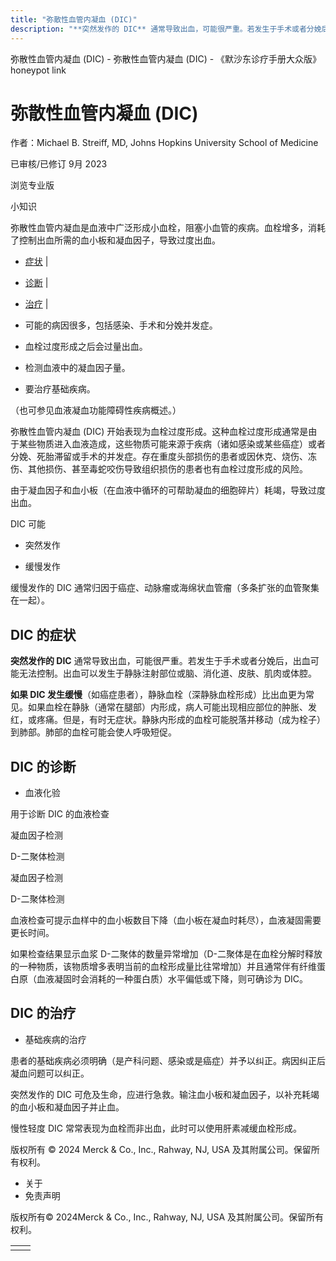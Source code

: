 ```yaml
---
title: "弥散性血管内凝血 (DIC)"
description: "**突然发作的 DIC** 通常导致出血，可能很严重。若发生于手术或者分娩后，出血可能无法控制。出血可以发生于静脉注射部位或脑、消化道、皮肤、肌肉或体腔。"
---
```


﻿弥散性血管内凝血 (DIC) - 弥散性血管内凝血 (DIC) - 《默沙东诊疗手册大众版》 honeypot link

# 弥散性血管内凝血 (DIC)

作者：Michael B. Streiff, MD, Johns Hopkins University School of Medicine

已审核/已修订 9月 2023

浏览专业版

小知识

弥散性血管内凝血是血液中广泛形成小血栓，阻塞小血管的疾病。血栓增多，消耗了控制出血所需的血小板和凝血因子，导致过度出血。

- [症状](#症状_v775325_zh) \|
- [诊断](#诊断_v28560103_zh) \|
- [治疗](#治疗_v775330_zh) \|

- 可能的病因很多，包括感染、手术和分娩并发症。

- 血栓过度形成之后会过量出血。

- 检测血液中的凝血因子量。

- 要治疗基础疾病。


（也可参见血液凝血功能障碍性疾病概述。）

弥散性血管内凝血 (DIC) 开始表现为血栓过度形成。这种血栓过度形成通常是由于某些物质进入血液造成，这些物质可能来源于疾病（诸如感染或某些癌症）或者分娩、死胎滞留或手术的并发症。存在重度头部损伤的患者或因休克、烧伤、冻伤、其他损伤、甚至毒蛇咬伤导致组织损伤的患者也有血栓过度形成的风险。

由于凝血因子和血小板（在血液中循环的可帮助凝血的细胞碎片）耗竭，导致过度出血。

DIC 可能

- 突然发作

- 缓慢发作


缓慢发作的 DIC 通常归因于癌症、动脉瘤或海绵状血管瘤（多条扩张的血管聚集在一起）。

## DIC 的症状

**突然发作的 DIC** 通常导致出血，可能很严重。若发生于手术或者分娩后，出血可能无法控制。出血可以发生于静脉注射部位或脑、消化道、皮肤、肌肉或体腔。

**如果 DIC 发生缓慢**（如癌症患者），静脉血栓（深静脉血栓形成）比出血更为常见。如果血栓在静脉（通常在腿部）内形成，病人可能出现相应部位的肿胀、发红，或疼痛。但是，有时无症状。静脉内形成的血栓可能脱落并移动（成为栓子）到肺部。肺部的血栓可能会使人呼吸短促。

## DIC 的诊断

- 血液化验


用于诊断 DIC 的血液检查

凝血因子检测



D-二聚体检测



凝血因子检测



D-二聚体检测



血液检查可提示血样中的血小板数目下降（血小板在凝血时耗尽），血液凝固需要更长时间。

如果检查结果显示血浆 D-二聚体的数量异常增加（D-二聚体是在血栓分解时释放的一种物质，该物质增多表明当前的血栓形成量比往常增加）并且通常伴有纤维蛋白原（血液凝固时会消耗的一种蛋白质）水平偏低或下降，则可确诊为 DIC。

## DIC 的治疗

- 基础疾病的治疗


患者的基础疾病必须明确（是产科问题、感染或是癌症）并予以纠正。病因纠正后凝血问题可以纠正。

突然发作的 DIC 可危及生命，应进行急救。输注血小板和凝血因子，以补充耗竭的血小板和凝血因子并止血。

慢性轻度 DIC 常常表现为血栓而非出血，此时可以使用肝素减缓血栓形成。



版权所有 © 2024
Merck & Co., Inc., Rahway, NJ, USA 及其附属公司。保留所有权利。

- 关于
- 免责声明

版权所有© 2024Merck & Co., Inc., Rahway, NJ, USA 及其附属公司。保留所有权利。

|     |     |
| --- | --- |
|  |  |